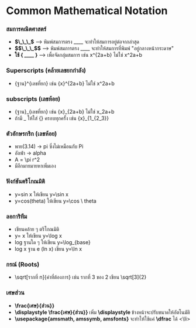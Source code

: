 <h1><b> Common Mathematical Notation </b></h1>

<h3><b> สมการคณิตศาสตร์ </b></h3>
<ul>
    <li><strong>$\_\_\_$</strong> --> พิมพ์สมการตรง ____ จะทำให้สมการอยู่ต่อจากล่าสุด</li>
    <li><strong>$$\_\_\_$$</strong> --> พิมพ์สมการตรง ____ จะทำให้สมการที่พิมพ์  "อยู่กลางหน้ากระดาษ" </li>
    <li><strong> ใช้ { ____ } </strong> --> เพื่อจัดกลุ่มสมการ เช่น x^{2a+b} ไม่ใช่ x^2a+b </li>
</ul>

<h3><b> Superscripts (คล้ายเลขยกกำลัง) </b></h3>
<ul>
    <li>{ฐาน}^{เลขที่ยก} เช่น {x}^{2a+b} ไม่ใช่ x^2a+b </li>
</ul>

<h3><b> subscripts (เลขห้อย) </b></h3>
<ul>
    <li>{ฐาน}_{เลขที่ยก} เช่น {x}_{2a+b} ไม่ใช่ x_2a+b </li>
    <li>ถ้ามี _ ให้ใส่ {} ครอบทุกครั้ง เช่น {x}_{1_{2_3}}</li>
</ul>

<h3><b> ตัวอักษรกรีก (เลขห้อย) </b></h3>
<ul>
    <li> พาย(3.14) -> pi ซึ่งไม่เหมือนกับ Pi</li>
    <li> อัลฟ่า -> alpha </li>
    <li> A = \pi r^2 </li>
    <li> มีอีกมายมายหาเพิ่มเอง </li>
</ul>

<h3><b> ฟังก์ชันตรีโกณมิติ </b></h3>
<ul>
    <li> y=sin x ให้เขียน y=\sin x </li>
    <li> y=cos(theta) ให้เขียน y=\cos \ theta </li>
</ul>

<h3><b> ลอการิทึม </b></h3>
<ul>
    <li> เขียนคล้าย ๆ ตรีโกณมิติ </li>
    <li> y= x ให้เขียน y=\log x </li>
    <li> log ฐานใด ๆ ให้เขียน y=\log_{base} </li>
    <li> log x ฐาน e (ln x) เขียน y=\ln x </li> 
</ul>

<h3><b> กรณ์ (Roots) </b></h3>
<ul>
    <li> \sqrt[รากที่ n]{ค่าที่ต้องการ} เช่น รากที่ 3 ของ 2 เขียน \sqrt[3]{2}</li>
</ul>

<h3><b> เศษส่วน </b></h3>
<ul>
    <li><strong> \frac{เศษ}{ส่วน}} </strong></li>
    <li><strong>\displaystyle \frac{เศษ}{ส่วน}} </strong> เพิ่ม <strong> \displaystyle </strong>ข้างหน้าจะปรับขนาดให้อัตโนมัติ </li>
    <li><strong>\usepackage{amsmath, amssymb, amsfonts} </strong>จะทำให้ใช้แค่ <strong>\dfrac</strong> ได้ <\li>
</ul>
